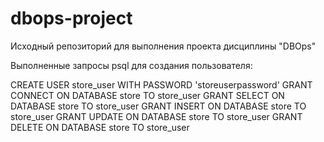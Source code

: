 # dbops-project
Исходный репозиторий для выполнения проекта дисциплины "DBOps"

Выполненные запросы psql для создания пользователя:

CREATE USER store_user WITH PASSWORD 'storeuserpassword'
GRANT CONNECT ON DATABASE store TO store_user
GRANT SELECT ON DATABASE store TO store_user
GRANT INSERT ON DATABASE store TO store_user
GRANT UPDATE ON DATABASE store TO store_user
GRANT DELETE ON DATABASE store TO store_user

